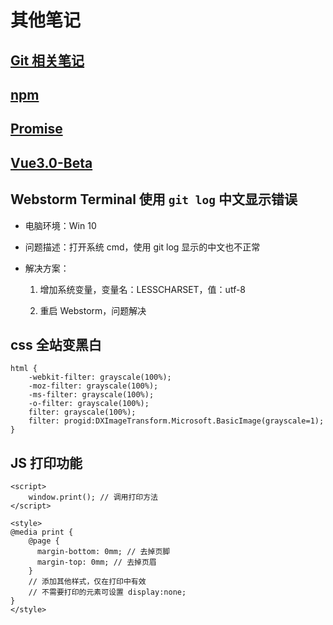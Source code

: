 # 其他笔记

## [Git 相关笔记](./git.md)
## [npm](./npm.md)
## [Promise](./promise.md)
## [Vue3.0-Beta](./vue3.0-beta.md)

## Webstorm Terminal 使用 `git log` 中文显示错误

- 电脑环境：Win 10 

- 问题描述：打开系统 cmd，使用 git log 显示的中文也不正常

- 解决方案：

    1. 增加系统变量，变量名：LESSCHARSET，值：utf-8
    
    1. 重启 Webstorm，问题解决
    
## css 全站变黑白

```
html {
    -webkit-filter: grayscale(100%);
    -moz-filter: grayscale(100%);
    -ms-filter: grayscale(100%);
    -o-filter: grayscale(100%);
    filter: grayscale(100%);
    filter: progid:DXImageTransform.Microsoft.BasicImage(grayscale=1);
}
```

## JS 打印功能

```
<script>
    window.print(); // 调用打印方法
</script>

<style>
@media print {
    @page {
      margin-bottom: 0mm; // 去掉页脚
      margin-top: 0mm; // 去掉页眉
    }
    // 添加其他样式，仅在打印中有效
    // 不需要打印的元素可设置 display:none;
}
</style>
```
